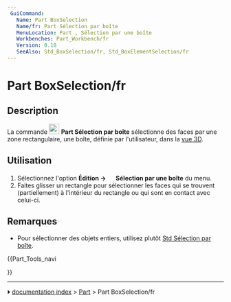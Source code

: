 ```yaml
---
 GuiCommand:
   Name: Part BoxSelection
   Name/fr: Part Sélection par boîte
   MenuLocation: Part , Sélection par une boîte
   Workbenches: Part_Workbench/fr
   Version: 0.18
   SeeAlso: Std_BoxSelection/fr, Std_BoxElementSelection/fr
---
```


# Part BoxSelection/fr

## Description

La commande <img alt="" src=images/Part_BoxSelection.svg  style="width:24px;"> **Part Sélection par boîte** sélectionne des faces par une zone rectangulaire, une boîte, définie par l\'utilisateur, dans la [vue 3D](3D_view/fr.md).



## Utilisation

1.  Sélectionnez l\'option **Édition → <img src="images/Part_BoxSelection.svg" width=16px> Sélection par une boîte** du menu.
2.  Faites glisser un rectangle pour sélectionner les faces qui se trouvent (partiellement) à l\'intérieur du rectangle ou qui sont en contact avec celui-ci.



## Remarques

-   Pour sélectionner des objets entiers, utilisez plutôt [Std Sélection par boîte](Std_BoxSelection/fr.md).





{{Part_Tools_navi

}}



---
⏵ [documentation index](../README.md) > [Part](Part_Workbench.md) > Part BoxSelection/fr
